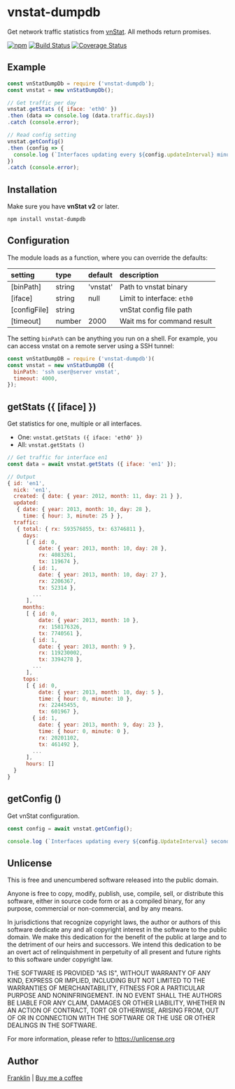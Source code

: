 vnstat-dumpdb
=============

Get network traffic statistics from [vnStat](https://github.com/vergoh/vnstat). All methods return promises.

[![npm](https://img.shields.io/npm/v/vnstat-dumpdb.svg?maxAge=3600)](https://github.com/fvdm/nodejs-vnstat-dumpdb/blob/master/CHANGELOG.md)
[![Build Status](https://github.com/fvdm/nodejs-vnstat-dumpdb/actions/workflows/node.js.yml/badge.svg?branch=master)](https://github.com/fvdm/nodejs-vnstat-dumpdb/actions/workflows/node.js.yml)
[![Coverage Status](https://coveralls.io/repos/github/fvdm/nodejs-vnstat-dumpdb/badge.svg?branch=master)](https://coveralls.io/github/fvdm/nodejs-vnstat-dumpdb?branch=master)


Example
-------

```js
const vnStatDumpDb = require ('vnstat-dumpdb');
const vnstat = new vnStatDumpDb();

// Get traffic per day
vnstat.getStats ({ iface: 'eth0' })
.then (data => console.log (data.traffic.days))
.catch (console.error);

// Read config setting
vnstat.getConfig()
.then (config => {
  console.log (`Interfaces updating every ${config.updateInterval} minutes`);
})
.catch (console.error);
```


Installation
------------

Make sure you have **vnStat v2** or later.

`npm install vnstat-dumpdb`


Configuration
-------------

The module loads as a function, where you can override
the defaults:

setting      | type   | default  | description
:------------|:-------|:---------|:-----------
[binPath]    | string | 'vnstat' | Path to vnstat binary
[iface]      | string | null     | Limit to interface: `eth0`
[configFile] | string |          | vnStat config file path
[timeout]    | number | 2000     | Wait ms for command result

The setting `binPath` can be anything you run on a shell.
For example, you can access vnstat on a remote server using a SSH tunnel:

```js
const vnStatDumpDB = require ('vnstat-dumpdb')(
const vnstat = new vnStatDumpDB ({
  binPath: 'ssh user@server vnstat',
  timeout: 4000,
});
```


getStats ({ [iface] })
--------

Get statistics for one, multiple or all interfaces.

* One: `vnstat.getStats ({ iface: 'eth0' })`
* All: `vnstat.getStats ()`


```js
// Get traffic for interface en1
const data = await vnstat.getStats ({ iface: 'en1' });

// Output
{ id: 'en1',
  nick: 'en1',
  created: { date: { year: 2012, month: 11, day: 21 } },
  updated:
   { date: { year: 2013, month: 10, day: 28 },
     time: { hour: 3, minute: 25 } },
  traffic:
   { total: { rx: 593576855, tx: 63746811 },
     days:
      [ { id: 0,
          date: { year: 2013, month: 10, day: 28 },
          rx: 4083261,
          tx: 119674 },
        { id: 1,
          date: { year: 2013, month: 10, day: 27 },
          rx: 2206367,
          tx: 52314 },
        ...
      ],
     months:
      [ { id: 0,
          date: { year: 2013, month: 10 },
          rx: 158176326,
          tx: 7740561 },
        { id: 1,
          date: { year: 2013, month: 9 },
          rx: 119230002,
          tx: 3394278 },
        ...
      ],
     tops:
      [ { id: 0,
          date: { year: 2013, month: 10, day: 5 },
          time: { hour: 0, minute: 10 },
          rx: 22445455,
          tx: 601967 },
        { id: 1,
          date: { year: 2013, month: 9, day: 23 },
          time: { hour: 0, minute: 0 },
          rx: 20201102,
          tx: 461492 },
        ...
      ],
      hours: []
  }
}
```


getConfig ()
---------

Get vnStat configuration.

```js
const config = await vnstat.getConfig();

console.log (`Interfaces updating every ${config.UpdateInterval} seconds`);
```


Unlicense
---------

This is free and unencumbered software released into the public domain.

Anyone is free to copy, modify, publish, use, compile, sell, or
distribute this software, either in source code form or as a compiled
binary, for any purpose, commercial or non-commercial, and by any
means.

In jurisdictions that recognize copyright laws, the author or authors
of this software dedicate any and all copyright interest in the
software to the public domain. We make this dedication for the benefit
of the public at large and to the detriment of our heirs and
successors. We intend this dedication to be an overt act of
relinquishment in perpetuity of all present and future rights to this
software under copyright law.

THE SOFTWARE IS PROVIDED "AS IS", WITHOUT WARRANTY OF ANY KIND,
EXPRESS OR IMPLIED, INCLUDING BUT NOT LIMITED TO THE WARRANTIES OF
MERCHANTABILITY, FITNESS FOR A PARTICULAR PURPOSE AND NONINFRINGEMENT.
IN NO EVENT SHALL THE AUTHORS BE LIABLE FOR ANY CLAIM, DAMAGES OR
OTHER LIABILITY, WHETHER IN AN ACTION OF CONTRACT, TORT OR OTHERWISE,
ARISING FROM, OUT OF OR IN CONNECTION WITH THE SOFTWARE OR THE USE OR
OTHER DEALINGS IN THE SOFTWARE.

For more information, please refer to <https://unlicense.org>


Author
------

[Franklin](https://fvdm.com)
| [Buy me a coffee](https://fvdm.com/donating)
